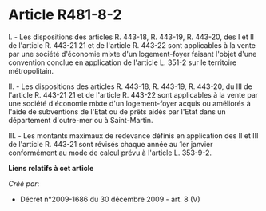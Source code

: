 # Article R481-8-2

I. - Les dispositions des articles R. 443-18, R. 443-19, R. 443-20, des I et II de l'article R. 443-21 21 et de l'article R.
443-22 sont applicables à la vente par une société d'économie mixte d'un logement-foyer faisant l'objet d'une convention
conclue en application de l'article L. 351-2 sur le territoire métropolitain. 

II. - Les dispositions des articles R. 443-18, R. 443-19, R. 443-20, du III de l'article R. 443-21 21 et de l'article R.
443-22 sont applicables à la vente par une société d'économie mixte d'un logement-foyer acquis ou améliorés à l'aide de
subventions de l'Etat ou de prêts aidés par l'Etat dans un département d'outre-mer ou à Saint-Martin. 

III. - Les montants maximaux de redevance définis en application des II et III de l'article R. 443-21 sont révisés chaque
année au 1er janvier conformément au mode de calcul prévu à l'article L. 353-9-2.

**Liens relatifs à cet article**

_Créé par_:

  - Décret n°2009-1686 du 30 décembre 2009 - art. 8 (V)
